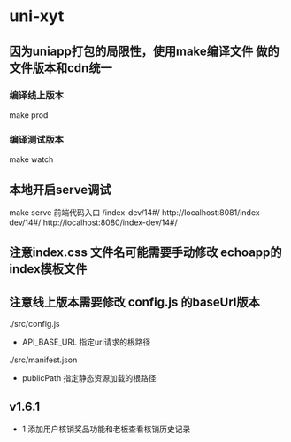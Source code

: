 # uni-xyt

## 因为uniapp打包的局限性，使用make编译文件 做的文件版本和cdn统一

### 编译线上版本
make prod

### 编译测试版本
make watch

## 本地开启serve调试
make serve 
前端代码入口 /index-dev/14#/
http://localhost:8081/index-dev/14#/
http://localhost:8080/index-dev/14#/

## 注意index.css  文件名可能需要手动修改 echoapp的index模板文件

## 注意线上版本需要修改 config.js 的baseUrl版本

./src/config.js 
- API_BASE_URL  指定url请求的根路径

./src/manifest.json
- publicPath 指定静态资源加载的根路径

## v1.6.1 
- 1 添加用户核销奖品功能和老板查看核销历史记录
